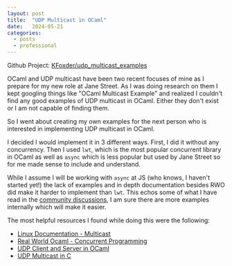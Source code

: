 ```yaml
---
layout: post
title:  "UDP Multicast in OCaml"
date:   2024-05-21
categories: 
  - posts
  - professional
---
```

Github Project: [KFoxder/udp_multicast_examples](https://github.com/KFoxder/udp_multicast_examples)

OCaml and UDP multicast have been two recent focuses of mine as I prepare for my new role at Jane Street. As I was doing research on them I kept googling things like "OCaml Multicast Example" and realized I couldn't find any good examples of UDP multicast in OCaml. Either they don't exist or I am not capable of finding them. 

So I went about creating my own examples for the next person who is interested in implementing UDP multicast in OCaml. 

I decided I would implement it in 3 different ways. First, I did it without any concurrency. Then I used `lwt`, which is the most popular concurrent library in OCaml as well as `async` which is less popular but used by Jane Street so for me made sense to include and understand. 

While I assume I will be working with `async` at JS (who knows, I haven't started yet!) the lack of examples and in depth documentation besides RWO did make it harder to implement than `lwt`. This echos some of what I have read in the [community discussions](https://discuss.ocaml.org/t/its-hard-to-find-docs-and-examples-of-async-lib/2190), I am sure there are more examples internally which will make it easier. 

The most helpful resources I found while doing this were the following:
- [Linux Documentation - Multicast](https://tldp.org/HOWTO/Multicast-HOWTO.html)
- [Real World Ocaml - Concurrent Programming](https://dev.realworldocaml.org/concurrent-programming.html)
- [UDP Client and Server in OCaml](https://medium.com/@aryangodara_19887/udp-client-and-server-in-ocaml-e203116a997c)
- [UDP Multicast in C](https://gist.github.com/hostilefork/f7cae3dc33e7416f2dd25a402857b6c6)

